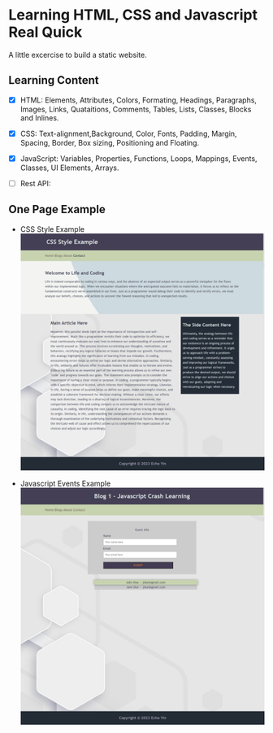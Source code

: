 # Learning HTML, CSS and Javascript Real Quick

A little excercise to build a static website.

## Learning Content

* [x] HTML: Elements, Attributes, Colors, Formating, Headings, Paragraphs, Images, Links, Quataitions, Comments, Tables, Lists, Classes, Blocks and Inlines.
* [x] CSS: Text-alignment,Background, Color, Fonts, Padding, Margin, Spacing, Border, Box sizing, Positioning and Floating.
* [x] JavaScript: Variables, Properties, Functions, Loops, Mappings, Events, Classes, UI Elements, Arrays.

* [ ] Rest API:

## One Page Example

* CSS Style Example
![iamge](https://github.com/e-choness/html-css-js-exercise/blob/main/screenshot/screenshot1.png?raw=true)

* Javascript Events Example
![iamge](https://github.com/e-choness/html-css-js-exercise/blob/main/screenshot/screenshot2.png?raw=true)
